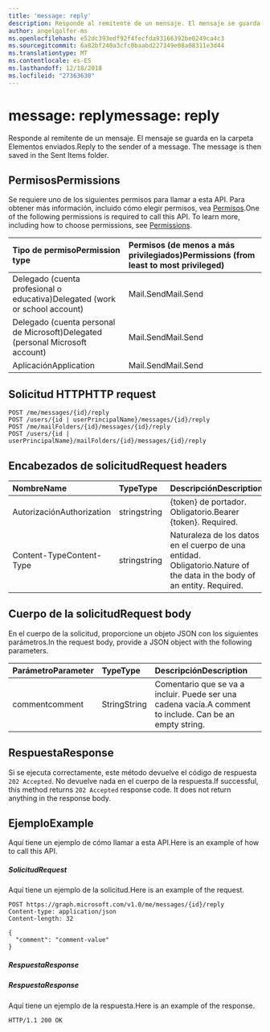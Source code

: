 ```yaml
---
title: 'message: reply'
description: Responde al remitente de un mensaje. El mensaje se guarda en la carpeta Elementos enviados.
author: angelgolfer-ms
ms.openlocfilehash: e52dc393edf92f4fecfda93166392be0249ca4c3
ms.sourcegitcommit: 6a82bf240a3cfc0baabd227349e08a08311e3d44
ms.translationtype: MT
ms.contentlocale: es-ES
ms.lasthandoff: 12/18/2018
ms.locfileid: "27363630"
---
```

# <a name="message-reply"></a><span data-ttu-id="7f49f-104">message: reply</span><span class="sxs-lookup"><span data-stu-id="7f49f-104">message: reply</span></span>

<span data-ttu-id="7f49f-p102">Responde al remitente de un mensaje. El mensaje se guarda en la carpeta Elementos enviados.</span><span class="sxs-lookup"><span data-stu-id="7f49f-p102">Reply to the sender of a message. The message is then saved in the Sent Items folder.</span></span>

## <a name="permissions"></a><span data-ttu-id="7f49f-107">Permisos</span><span class="sxs-lookup"><span data-stu-id="7f49f-107">Permissions</span></span>
<span data-ttu-id="7f49f-p103">Se requiere uno de los siguientes permisos para llamar a esta API. Para obtener más información, incluido cómo elegir permisos, vea [Permisos](/graph/permissions-reference).</span><span class="sxs-lookup"><span data-stu-id="7f49f-p103">One of the following permissions is required to call this API. To learn more, including how to choose permissions, see [Permissions](/graph/permissions-reference).</span></span>

|<span data-ttu-id="7f49f-110">Tipo de permiso</span><span class="sxs-lookup"><span data-stu-id="7f49f-110">Permission type</span></span>      | <span data-ttu-id="7f49f-111">Permisos (de menos a más privilegiados)</span><span class="sxs-lookup"><span data-stu-id="7f49f-111">Permissions (from least to most privileged)</span></span>              |
|:--------------------|:---------------------------------------------------------|
|<span data-ttu-id="7f49f-112">Delegado (cuenta profesional o educativa)</span><span class="sxs-lookup"><span data-stu-id="7f49f-112">Delegated (work or school account)</span></span> | <span data-ttu-id="7f49f-113">Mail.Send</span><span class="sxs-lookup"><span data-stu-id="7f49f-113">Mail.Send</span></span>    |
|<span data-ttu-id="7f49f-114">Delegado (cuenta personal de Microsoft)</span><span class="sxs-lookup"><span data-stu-id="7f49f-114">Delegated (personal Microsoft account)</span></span> | <span data-ttu-id="7f49f-115">Mail.Send</span><span class="sxs-lookup"><span data-stu-id="7f49f-115">Mail.Send</span></span>    |
|<span data-ttu-id="7f49f-116">Aplicación</span><span class="sxs-lookup"><span data-stu-id="7f49f-116">Application</span></span> | <span data-ttu-id="7f49f-117">Mail.Send</span><span class="sxs-lookup"><span data-stu-id="7f49f-117">Mail.Send</span></span> |

## <a name="http-request"></a><span data-ttu-id="7f49f-118">Solicitud HTTP</span><span class="sxs-lookup"><span data-stu-id="7f49f-118">HTTP request</span></span>
<!-- { "blockType": "ignored" } -->
```http
POST /me/messages/{id}/reply
POST /users/{id | userPrincipalName}/messages/{id}/reply
POST /me/mailFolders/{id}/messages/{id}/reply
POST /users/{id | userPrincipalName}/mailFolders/{id}/messages/{id}/reply
```
## <a name="request-headers"></a><span data-ttu-id="7f49f-119">Encabezados de solicitud</span><span class="sxs-lookup"><span data-stu-id="7f49f-119">Request headers</span></span>
| <span data-ttu-id="7f49f-120">Nombre</span><span class="sxs-lookup"><span data-stu-id="7f49f-120">Name</span></span>       | <span data-ttu-id="7f49f-121">Type</span><span class="sxs-lookup"><span data-stu-id="7f49f-121">Type</span></span> | <span data-ttu-id="7f49f-122">Descripción</span><span class="sxs-lookup"><span data-stu-id="7f49f-122">Description</span></span>|
|:---------------|:--------|:----------|
| <span data-ttu-id="7f49f-123">Autorización</span><span class="sxs-lookup"><span data-stu-id="7f49f-123">Authorization</span></span>  | <span data-ttu-id="7f49f-124">string</span><span class="sxs-lookup"><span data-stu-id="7f49f-124">string</span></span>  | <span data-ttu-id="7f49f-p104">{token} de portador. Obligatorio.</span><span class="sxs-lookup"><span data-stu-id="7f49f-p104">Bearer {token}. Required.</span></span> |
| <span data-ttu-id="7f49f-127">Content-Type</span><span class="sxs-lookup"><span data-stu-id="7f49f-127">Content-Type</span></span> | <span data-ttu-id="7f49f-128">string</span><span class="sxs-lookup"><span data-stu-id="7f49f-128">string</span></span>  | <span data-ttu-id="7f49f-p105">Naturaleza de los datos en el cuerpo de una entidad. Obligatorio.</span><span class="sxs-lookup"><span data-stu-id="7f49f-p105">Nature of the data in the body of an entity. Required.</span></span> |

## <a name="request-body"></a><span data-ttu-id="7f49f-131">Cuerpo de la solicitud</span><span class="sxs-lookup"><span data-stu-id="7f49f-131">Request body</span></span>
<span data-ttu-id="7f49f-132">En el cuerpo de la solicitud, proporcione un objeto JSON con los siguientes parámetros.</span><span class="sxs-lookup"><span data-stu-id="7f49f-132">In the request body, provide a JSON object with the following parameters.</span></span>

| <span data-ttu-id="7f49f-133">Parámetro</span><span class="sxs-lookup"><span data-stu-id="7f49f-133">Parameter</span></span>    | <span data-ttu-id="7f49f-134">Type</span><span class="sxs-lookup"><span data-stu-id="7f49f-134">Type</span></span>   |<span data-ttu-id="7f49f-135">Descripción</span><span class="sxs-lookup"><span data-stu-id="7f49f-135">Description</span></span>|
|:---------------|:--------|:----------|
|<span data-ttu-id="7f49f-136">comment</span><span class="sxs-lookup"><span data-stu-id="7f49f-136">comment</span></span>|<span data-ttu-id="7f49f-137">String</span><span class="sxs-lookup"><span data-stu-id="7f49f-137">String</span></span>|<span data-ttu-id="7f49f-p106">Comentario que se va a incluir. Puede ser una cadena vacía.</span><span class="sxs-lookup"><span data-stu-id="7f49f-p106">A comment to include. Can be an empty string.</span></span>|

## <a name="response"></a><span data-ttu-id="7f49f-140">Respuesta</span><span class="sxs-lookup"><span data-stu-id="7f49f-140">Response</span></span>

<span data-ttu-id="7f49f-p107">Si se ejecuta correctamente, este método devuelve el código de respuesta `202 Accepted`. No devuelve nada en el cuerpo de la respuesta.</span><span class="sxs-lookup"><span data-stu-id="7f49f-p107">If successful, this method returns `202 Accepted` response code. It does not return anything in the response body.</span></span>

## <a name="example"></a><span data-ttu-id="7f49f-143">Ejemplo</span><span class="sxs-lookup"><span data-stu-id="7f49f-143">Example</span></span>
<span data-ttu-id="7f49f-144">Aquí tiene un ejemplo de cómo llamar a esta API.</span><span class="sxs-lookup"><span data-stu-id="7f49f-144">Here is an example of how to call this API.</span></span>
##### <a name="request"></a><span data-ttu-id="7f49f-145">Solicitud</span><span class="sxs-lookup"><span data-stu-id="7f49f-145">Request</span></span>
<span data-ttu-id="7f49f-146">Aquí tiene un ejemplo de la solicitud.</span><span class="sxs-lookup"><span data-stu-id="7f49f-146">Here is an example of the request.</span></span>
<!-- {
  "blockType": "request",
  "name": "message_reply"
}-->
```http
POST https://graph.microsoft.com/v1.0/me/messages/{id}/reply
Content-type: application/json
Content-length: 32

{
  "comment": "comment-value"
}
```

##### <a name="response"></a><span data-ttu-id="7f49f-147">Respuesta</span><span class="sxs-lookup"><span data-stu-id="7f49f-147">Response</span></span>
##### <a name="response"></a><span data-ttu-id="7f49f-148">Respuesta</span><span class="sxs-lookup"><span data-stu-id="7f49f-148">Response</span></span>
<span data-ttu-id="7f49f-149">Aquí tiene un ejemplo de la respuesta.</span><span class="sxs-lookup"><span data-stu-id="7f49f-149">Here is an example of the response.</span></span>
<!-- {
  "blockType": "response",
  "truncated": true
} -->
```http
HTTP/1.1 200 OK
```

<!-- uuid: 8fcb5dbc-d5aa-4681-8e31-b001d5168d79
2015-10-25 14:57:30 UTC -->
<!-- {
  "type": "#page.annotation",
  "description": "message: reply",
  "keywords": "",
  "section": "documentation",
  "tocPath": ""
}-->
